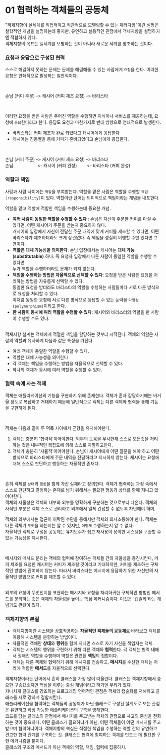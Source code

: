 # 01 협력하는 객체들의 공동체

"객체지향이 실세계를 직접적이고 직관적으로 모델링할 수 있는 패러다임"이란 설명은 철학적인 개념을 설명하는데 좋지만, 유연하고 실용적인 관점에서 객체지향을 설명하기엔 적합하지 않다.
</br>
객체지향의 목표는 실세계를 모방하는 것이 아니라 새로운 세계를 창조하는 것이다.

### 요청과 응답으로 구성된 협력

스스로 해결하지 못하는 문제는 문제를 해결해줄 수 있는 사람에게 `요청`을 한다. 이러한 요청은 연쇄적으로 발생하는 일반적이다.

</br>

손님 (커미 주문) -> 캐시어 (커피 제조 요청) -> 바리스타

</br>

이러한 요청을 받은 사람은 주어진 역할을 수행하면 지식이나 서비스를 제공하는데, 요청에 `응답`한다라고 한다. 응답도 요청과 마찬가지로 반대 방향으로 연쇄적으로 발생한다.
- 바리스타는 커피 제조가 완료 되었다고 캐시어에게 응답한다
- 캐시어는 진동벨을 통해 커피가 준비되었다고 손님에게 응답한다.

</br>

손님 (커피 주문) -> 캐시어 (커피 제조 요청) -> 바리스타 </br>
손님 　　　　　 <-  캐시어 (커피 완성)　　 <- 바리스타 (커피 완성)

### 역할과 책임

사람과 사람 사이에는 `역할`을 부여받는다. 역할을 맡은 사람은 역할을 수행할 `책임(responsibility)`이 있다. 역할이란 단어는 의미적으로 책임이라는 개념을 내포한다. </br>

역할을 맡고 역할에 적합한 책임을 수행하는데 중요한 개념.
- **여러 사람이 동일한 역할을 수행할 수 있다** : 손님은 자신이 주문한 커피를 마실 수 있다면, 어떤 캐시어가 주문을 받는지 중요하지 않다.</br>
캐시어의 입장에서 자신이 전달한 주문 내역에 맞게 커피를 제조할 수 있다면, 어떤 바리스타가 제조하더라도 크게 상관없다. 즉 책임을 성실히 이행할 수만 있다면 그만이다.
- **역할은 대체 가능성을 의미한다**: 손님 입장에서는 캐시어는 **대체 가능(substitutable)** 하다. 즉 요청자 입장에서 다른 사람이 동일한 역할을 수행할 수 있다면 </br> 
누가 역할을 수행하더라도 문제가 되지 않는다.
- **책임을 수행하는 방법은 자율적으로 선택할 수 있다**: 오청을 받은 사람은 요청을 처리하는 방법을 자유롭게 선택할 수 있다. </br>
동일한 요청을 받더라도 바리스타의 역할을 수행하는 사람들마다 서로 다른 방식으로 요청을 처리할 수 있다. </br>
이처럼 동일한 요청에 서로 다른 방식으로 응답할 수 있는 능력을 `다형성(polymorphism)`이라고 한다.
- **한 사람이 동시에 여러 역할을 수행할 수 있다**: 캐시어와 바리스터의 역할을 한 사람이 수행할 수도 있다.

</br>
객체지향 설계는 객체에게 적절한 책임을 할당하는 것부터 시작된다. 객체의 역할은 사람의 역할과 유사하게 다음과 같은 특징을 가진다.

- 여러 객체가 동일한 역할을 수행할 수 있다.
- 역할은 대체 가능성을 의미한다
- 각 객체는 책임을 수행하는 방법을 자율적으로 선택할 수 있다.
- 하나의 객체가 동시에 여러 역할을 수행할 수 있다.

### 협력 속에 사는 객체

객체는 애플리케이션의 기능을 구현하기 위해 존재한다. 객체가 혼자 감당하기에는 버거울 정도로 복잡하고 거대하기 때문에 일반적으로 객체는 다른 객체와 협력을 통해 기능을 구현하게 된다.

</br>

객체는 다음과 같이 두 덕목 사이에서 균형을 유지해야한다.

1.  객체는 충분히 '협력적'이어야한다. 외부의 도움을 무시한채 스스로 모든것을 처리하는 것은 내부적인 복잡도에 의해 스스로 자멸하고만다.
2.  객체가 충분히 '자율적'이어야한다. 손님이 캐시어에게 어떤 질문을 해야 하고 어떤 방식으로 바리스타에게 주문 내역을 전달하라고 지시하지 않는다. 캐시어는 요청에 대해 스스로 판단하고 행동하는 자율적인 존재다.

</br>

흔히 객체를 `상태`와 `행동`을 함께 가진 실체라고 장의한다. 객체가 협력하는 과정 속에서 스스로 판단하고 결정하는 존재로 남기 위해서는 필요한 행동과 상태를 함께 지니고 있어야한다.
</br>
객체의 자울성은 객체의 내부와 외부를 명확하게 구분하는 것으로부터 나온다. 객체의 사적인 부분은 객체 스스로 관리하고 외부에서 일체 간섭할 수 없도록 차단해야 하며, </br>

객체의 외부에서는 접근이 허락된 수단을 통해서만 객체와 의사소통해야 한다. 객체는 다른 객체가 `무엇`을 하는지는 알 수 있지만, `어떻게` 수행하는지 알 수 없다. </br>
자율적인 객체로 구성된 공동체는 유지보수가 쉽고 재사용이 용이한 시스템을 구출할 수 있는 가능성을 제시한다.

</br>

메시지와 메서드 분리는 객체의 협력에 참여하는 객체들 간의 자율성을 증진시킨다, 커피 제조를 요청한 캐시어는 커피가 제조될 것이라고 기대하지만, 커피를 제조하는 구체적인 방법에 관여하지 않는다. 따라서 바리스타는 메시지에 응답하기 위한 자신만의 자율적인 방법으로 커피를 제조할 수 있다.

</br>
외부의 요청이 무엇인지를 표현하는 메시지와 요청을 처리하귀한 구체적인 방법인 메서드를 분리하는 것은 객체의 자율성을 높이는 핵심 메커니즘이다. 이것은 `캡슐화`라는 개념과도 관련이 있다.

### 객체지향의 본질
- 객체지향이란 시스템을 상호작용하는 **자율적인 객체들의 공동체**로 바라보고 객체를 이용해 시스템을 분항하는 방법이다.
- 자율적인 객체란 **상태**와 **행위**를 함께 지니면 스스로 자기 자신을 책임지는 객체.
- 객체는 시스템의 행위를 구현하기 위해 다른 객체와 **협력**한다. 각 객체는 협력 내에서 정해진 역할을 수행하며 역할은 관련된 **책임**의 집합이다.
- 객체는 다른 객체와 협력하기 위해 메시지를 전송하고, **메시지**를 수신한 객체는 처리에 적합한 **메서드**를 자율적으로 선택한다.

객체지향이라는 단어에서 흔히 클래스를 가장 많이 떠올린다. 클래스는 객체지향에서 중요한 구송요소지만 핵심을 이루는 중심 개념이라고 하기엔 무리가 있다. </br>
지나치게 클래스를 강조하는 프로그래밍 언어적인 관점은 객체의 캡술화를 저해하고 클래스를 서로 강하게 결합시킨다. </br>
애플리케이션을 협력하는 객체들의 공동체가 아닌 클래스로 구성된 설계도로 보는 관점은 유연하고 확장 가능한 애플리케이션의 구축을 방해한다.
</br>
코드를 담는 클래스의 관점에서 메시지를 주고받는 객체의 관점으로 사고의 중심을 전화하는 것이 중요하다. 어떤 클래스가 필요하냐가 아닌, 어떤 객체들이 어떤 메시지를 주고받으며 협력하냐이다.
객체지향의 핵심은 적절한 책임을 수행하는 역할 간의 유연하고 견고한 협력 관계를 구축하는 것. 클래스는 협력에 참여하는 객체를 만드는 데 필요한 구현 메커니즘일 뿐이다.</br>
클래스의 구조와 메서드가 아닌 객체의 역할, 책임, 협력에 집중하자.

